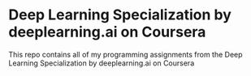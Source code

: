 # Deep Learning Specialization by deeplearning.ai on Coursera
This repo contains all of my programming assignments from the Deep Learning Specialization by deeplearning.ai on Coursera